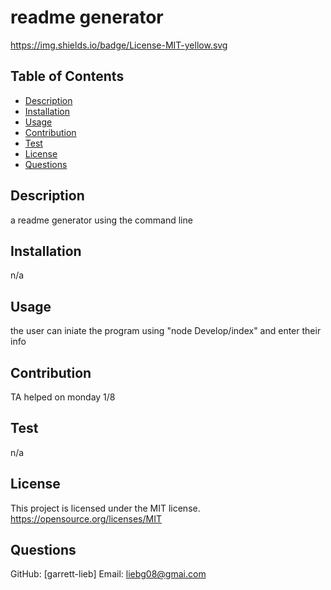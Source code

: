 
  # readme generator
  https://img.shields.io/badge/License-MIT-yellow.svg

  ## Table of Contents
  - [Description](#description)
  - [Installation](#installation)
  - [Usage](#usage)
  - [Contribution](#contribution)
  - [Test](#test)
  - [License](#license)
  - [Questions](#questions)

  
  ## Description
  a readme generator using the command line
  ## Installation
  n/a
  ## Usage
  the user can iniate the program using "node Develop/index" and enter their info
  ## Contribution
  TA helped on monday 1/8
  ## Test
  n/a
  ## License
  This project is licensed under the MIT license.
  https://opensource.org/licenses/MIT
  ## Questions
  GitHub: [garrett-lieb]
  Email: liebg08@gmai.com
  